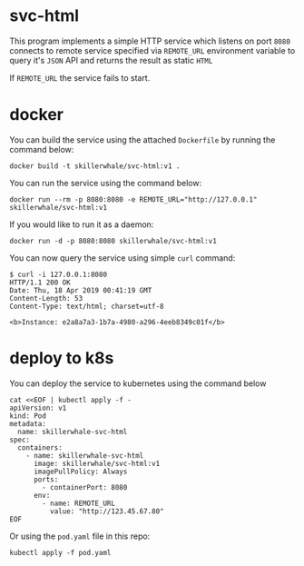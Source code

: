 # svc-html

This program implements a simple HTTP service which listens on port `8080` connects to remote service specified via `REMOTE_URL` environment variable to query it's `JSON` API and returns the result as static `HTML`

If `REMOTE_URL` the service fails to start.

# docker

You can build the service using the attached `Dockerfile` by running the command below:
```shell
docker build -t skillerwhale/svc-html:v1 .
```

You can run the service using the command below:
```shell
docker run --rm -p 8080:8080 -e REMOTE_URL="http://127.0.0.1" skillerwhale/svc-html:v1
```

If you would like to run it as a daemon:
```shell
docker run -d -p 8080:8080 skillerwhale/svc-html:v1
```

You can now query the service using simple `curl` command:
```shell
$ curl -i 127.0.0.1:8080
HTTP/1.1 200 OK
Date: Thu, 18 Apr 2019 00:41:19 GMT
Content-Length: 53
Content-Type: text/html; charset=utf-8

<b>Instance: e2a8a7a3-1b7a-4980-a296-4eeb8349c01f</b>
```

# deploy to k8s

You can deploy the service to kubernetes using the command below
```shell
cat <<EOF | kubectl apply -f -
apiVersion: v1
kind: Pod
metadata:
  name: skillerwhale-svc-html
spec:
  containers:
    - name: skillerwhale-svc-html
      image: skillerwhale/svc-html:v1
      imagePullPolicy: Always
      ports:
        - containerPort: 8080
      env:
        - name: REMOTE_URL
          value: "http://123.45.67.80"
EOF
```

Or using the `pod.yaml` file in this repo:
```shell
kubectl apply -f pod.yaml
```

